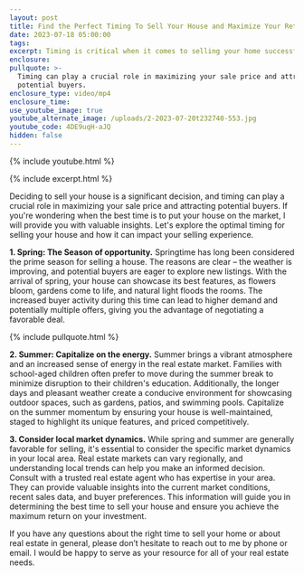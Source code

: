```yaml
---
layout: post
title: Find the Perfect Timing To Sell Your House and Maximize Your Returns
date: 2023-07-18 05:00:00
tags:
excerpt: Timing is critical when it comes to selling your home successfully.
enclosure:
pullquote: >-
  Timing can play a crucial role in maximizing your sale price and attracting
  potential buyers.
enclosure_type: video/mp4
enclosure_time:
use_youtube_image: true
youtube_alternate_image: /uploads/2-2023-07-20t232740-553.jpg
youtube_code: 4DE9uqH-aJQ
hidden: false
---
```

{% include youtube.html %}

{% include excerpt.html %}

Deciding to sell your house is a significant decision, and timing can play a crucial role in maximizing your sale price and attracting potential buyers. If you're wondering when the best time is to put your house on the market, I will provide you with valuable insights. Let's explore the optimal timing for selling your house and how it can impact your selling experience.

**1\. Spring: The Season of opportunity.** Springtime has long been considered the prime season for selling a house. The reasons are clear – the weather is improving, and potential buyers are eager to explore new listings. With the arrival of spring, your house can showcase its best features, as flowers bloom, gardens come to life, and natural light floods the rooms. The increased buyer activity during this time can lead to higher demand and potentially multiple offers, giving you the advantage of negotiating a favorable deal.

{% include pullquote.html %}

**2\. Summer: Capitalize on the energy.** Summer brings a vibrant atmosphere and an increased sense of energy in the real estate market. Families with school-aged children often prefer to move during the summer break to minimize disruption to their children's education. Additionally, the longer days and pleasant weather create a conducive environment for showcasing outdoor spaces, such as gardens, patios, and swimming pools. Capitalize on the summer momentum by ensuring your house is well-maintained, staged to highlight its unique features, and priced competitively.

**3\. Consider local market dynamics.** While spring and summer are generally favorable for selling, it's essential to consider the specific market dynamics in your local area. Real estate markets can vary regionally, and understanding local trends can help you make an informed decision. Consult with a trusted real estate agent who has expertise in your area. They can provide valuable insights into the current market conditions, recent sales data, and buyer preferences. This information will guide you in determining the best time to sell your house and ensure you achieve the maximum return on your investment.

If you have any questions about the right time to sell your home or about real estate in general, please don’t hesitate to reach out to me by phone or email. I would be happy to serve as your resource for all of your real estate needs.